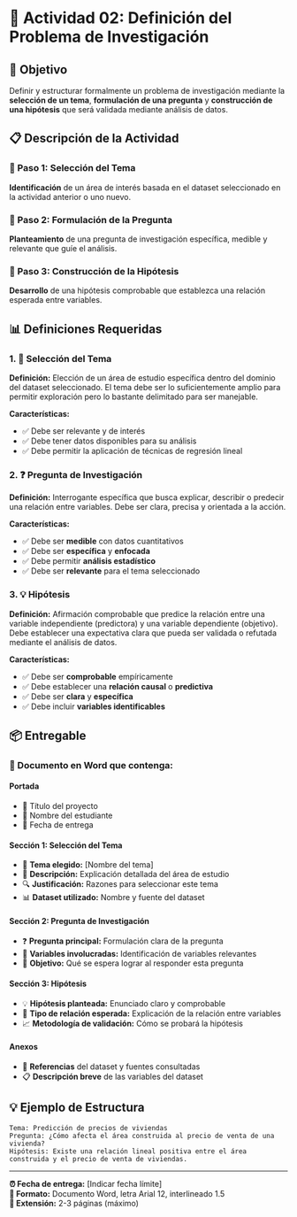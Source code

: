 # 📝 Actividad 02: Definición del Problema de Investigación

## 🎯 Objetivo
Definir y estructurar formalmente un problema de investigación mediante la **selección de un tema**, **formulación de una pregunta** y **construcción de una hipótesis** que será validada mediante análisis de datos.

## 📋 Descripción de la Actividad

### 🔹 Paso 1: Selección del Tema
**Identificación** de un área de interés basada en el dataset seleccionado en la actividad anterior o uno nuevo.

### 🔹 Paso 2: Formulación de la Pregunta
**Planteamiento** de una pregunta de investigación específica, medible y relevante que guíe el análisis.

### 🔹 Paso 3: Construcción de la Hipótesis
**Desarrollo** de una hipótesis comprobable que establezca una relación esperada entre variables.

## 📊 Definiciones Requeridas

### 1. 🎨 Selección del Tema
**Definición:**
Elección de un área de estudio específica dentro del dominio del dataset seleccionado. El tema debe ser lo suficientemente amplio para permitir exploración pero lo bastante delimitado para ser manejable.

**Características:**
- ✅ Debe ser relevante y de interés
- ✅ Debe tener datos disponibles para su análisis
- ✅ Debe permitir la aplicación de técnicas de regresión lineal

### 2. ❓ Pregunta de Investigación
**Definición:**
Interrogante específica que busca explicar, describir o predecir una relación entre variables. Debe ser clara, precisa y orientada a la acción.

**Características:**
- ✅ Debe ser **medible** con datos cuantitativos
- ✅ Debe ser **específica** y **enfocada**
- ✅ Debe permitir **análisis estadístico**
- ✅ Debe ser **relevante** para el tema seleccionado

### 3. 💡 Hipótesis
**Definición:**
Afirmación comprobable que predice la relación entre una variable independiente (predictora) y una variable dependiente (objetivo). Debe establecer una expectativa clara que pueda ser validada o refutada mediante el análisis de datos.

**Características:**
- ✅ Debe ser **comprobable** empíricamente
- ✅ Debe establecer una **relación causal** o **predictiva**
- ✅ Debe ser **clara** y **específica**
- ✅ Debe incluir **variables identificables**

## 📦 Entregable

### 📄 Documento en Word que contenga:

#### **Portada**
- 📌 Título del proyecto
- 📌 Nombre del estudiante
- 📌 Fecha de entrega

#### **Sección 1: Selección del Tema** 
- 🎯 **Tema elegido:** [Nombre del tema]
- 📖 **Descripción:** Explicación detallada del área de estudio
- 🔍 **Justificación:** Razones para seleccionar este tema
- 📊 **Dataset utilizado:** Nombre y fuente del dataset

#### **Sección 2: Pregunta de Investigación**
- ❓ **Pregunta principal:** Formulación clara de la pregunta
- 📝 **Variables involucradas:** Identificación de variables relevantes
- 🎯 **Objetivo:** Qué se espera lograr al responder esta pregunta

#### **Sección 3: Hipótesis**
- 💡 **Hipótesis planteada:** Enunciado claro y comprobable
- 🔬 **Tipo de relación esperada:** Explicación de la relación entre variables
- 📈 **Metodología de validación:** Cómo se probará la hipótesis

#### **Anexos**
- 🔗 **Referencias** del dataset y fuentes consultadas
- 📋 **Descripción breve** de las variables del dataset

## 💡 Ejemplo de Estructura

```
Tema: Predicción de precios de viviendas
Pregunta: ¿Cómo afecta el área construida al precio de venta de una vivienda?
Hipótesis: Existe una relación lineal positiva entre el área construida y el precio de venta de viviendas.
```

---

**⏰ Fecha de entrega:** [Indicar fecha límite]  
**📏 Formato:** Documento Word, letra Arial 12, interlineado 1.5  
**🔢 Extensión:** 2-3 páginas (máximo)
